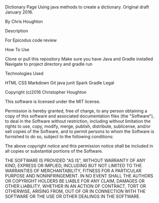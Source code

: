 Dictionary Page
Using java methods to create a dictionary. Original draft January 2016.

By Chris Houghton

Description

For Epicodus code review

How To Use

Clone or pull this repository
Make sure you have Java and Gradle installed
Navigate to project directory and gradle run


Technologies Used

HTML
CSS
Markdown
Git
java
junit
Spark
Gradle
Legal

Copyright (c)2016 Christopher Houghton

This software is licensed under the MIT license.

Permission is hereby granted, free of charge, to any person obtaining a copy of this software and associated documentation files (the "Software"), to deal in the Software without restriction, including without limitation the rights to use, copy, modify, merge, publish, distribute, sublicense, and/or sell copies of the Software, and to permit persons to whom the Software is furnished to do so, subject to the following conditions:

The above copyright notice and this permission notice shall be included in all copies or substantial portions of the Software.

THE SOFTWARE IS PROVIDED "AS IS", WITHOUT WARRANTY OF ANY KIND, EXPRESS OR IMPLIED, INCLUDING BUT NOT LIMITED TO THE WARRANTIES OF MERCHANTABILITY, FITNESS FOR A PARTICULAR PURPOSE AND NONINFRINGEMENT. IN NO EVENT SHALL THE AUTHORS OR COPYRIGHT HOLDERS BE LIABLE FOR ANY CLAIM, DAMAGES OR OTHER LIABILITY, WHETHER IN AN ACTION OF CONTRACT, TORT OR OTHERWISE, ARISING FROM, OUT OF OR IN CONNECTION WITH THE SOFTWARE OR THE USE OR OTHER DEALINGS IN THE SOFTWARE.
